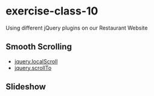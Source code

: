exercise-class-10
=================

Using different jQuery plugins on our Restaurant Website


## Smooth Scrolling

- [jquery.localScroll](https://github.com/flesler/jquery.localScroll)
- [jquery.scrollTo](https://github.com/flesler/jquery.scrollTo)

## Slideshow

